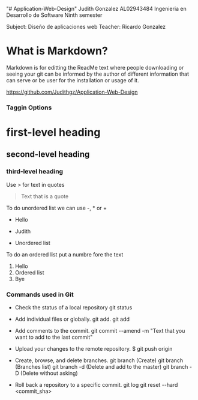 "# Application-Web-Design" 
Judith Gonzalez
AL02943484
Ingenieria en Desarrollo de Software
Ninth semester

Subject: Diseño de aplicaciones web
Teacher: Ricardo Gonzalez

# **What is Markdown?**
Markdown is for editting the ReadMe text where people downloading or seeing your git can be informed by the author of different information that can serve or be user for the installation or usage of it.

https://github.com/Judithgz/Application-Web-Design

### **Taggin Options**
# first-level heading
## second-level heading
### third-level heading

Use > for text in quotes
> Text that is a quote

To do unordered list we can use -, * or +
- Hello
* Judith
+ Unordered list

To do an ordered list put a numbre fore the text
1. Hello
2. Ordered list
3. Bye

### **Commands used in Git**
* Check the status of a local repository
  git status

* Add individual files or globally.
  git add.
  git add <file>

* Add comments to the commit.
  git commit --amend -m "Text that you want to add to the last commit"


* Upload your changes to the remote repository.
  $ git push origin <branch>  

* Create, browse, and delete branches.
  git branch <nameBranch>  (Create)
  git branch  (Branches list)
  git branch -d <nameBranch>  (Delete and add to the master)
  git branch -D <nameBranch>  (Delete without asking)


* Roll back a repository to a specific commit.
  git log
  git reset --hard <commit_sha>



